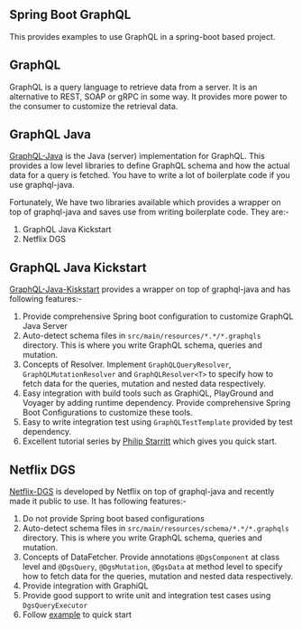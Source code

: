 ## Spring Boot GraphQL
This provides examples to use GraphQL in a spring-boot based project.

## GraphQL
GraphQL is a query language to retrieve data from a server. It is an alternative to REST, SOAP or gRPC in some way. It provides more power to the consumer to customize the retrieval data.
## GraphQL Java
[GraphQL-Java](https://www.graphql-java.com/) is the Java (server) implementation for GraphQL. This provides a low level libraries to define GraphQL schema and how the actual data for a query is fetched. You have to write a lot of boilerplate code if you use graphql-java. 

Fortunately, We have two libraries available which provides a wrapper on top of graphql-java and saves use from writing boilerplate code. They are:-
1. GraphQL Java Kickstart
2. Netflix DGS

## GraphQL Java Kickstart
[GraphQL-Java-Kiskstart](https://github.com/graphql-java-kickstart) provides a wrapper on top of graphql-java and has following features:-
1. Provide comprehensive Spring boot configuration to customize GraphQL Java Server
2. Auto-detect schema files in `src/main/resources/*.*/*.graphqls` directory. This is where you write GraphQL schema, queries and mutation.
3. Concepts of Resolver. Implement `GraphQLQueryResolver`, `GraphQLMutationResolver` and `GraphQLResolver<T>` to specify how to fetch data for the queries, mutation and nested data respectively.   
4. Easy integration with build tools such as GraphiQL, PlayGround and Voyager by adding runtime dependency. Provide comprehensive Spring Boot Configurations to customize these tools.
5. Easy to write integration test using `GraphQLTestTemplate` provided by test dependency.
6. Excellent tutorial series by [Philip Starritt](https://github.com/philip-jvm) which gives you quick start. 

## Netflix DGS
[Netflix-DGS](https://netflix.github.io/dgs/) is developed by Netflix on top of graphql-java and recently made it public to use. It has following features:-
1. Do not provide Spring boot based configurations
2. Auto-detect schema files in `src/main/resources/schema/*.*/*.graphqls` directory. This is where you write GraphQL schema, queries and mutation.
3. Concepts of DataFetcher. Provide annotations `@DgsComponent` at class level and `@DgsQuery`, `@DgsMutation`, `@DgsData` at method level to specify how to fetch data for the queries, mutation and nested data respectively.
4. Provide integration with GraphiQL
5. Provide good support to write unit and integration test cases using `DgsQueryExecutor`
6. Follow [example](https://github.com/Netflix/dgs-examples-java) to quick start

